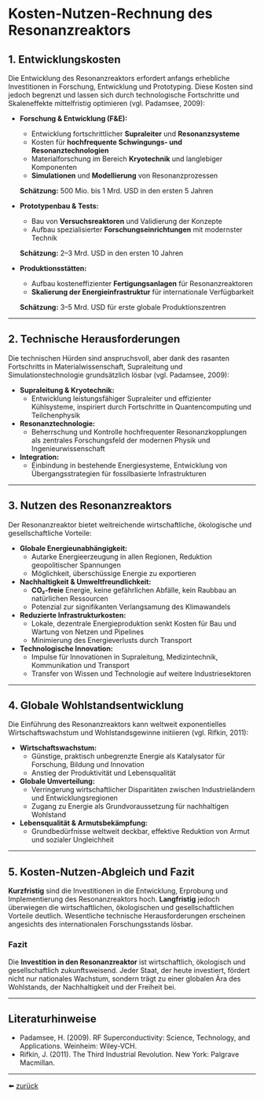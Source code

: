 # Kosten-Nutzen-Rechnung des Resonanzreaktors

## 1. Entwicklungskosten

Die Entwicklung des Resonanzreaktors erfordert anfangs erhebliche Investitionen in Forschung, Entwicklung und Prototyping. Diese Kosten sind jedoch begrenzt und lassen sich durch technologische Fortschritte und Skaleneffekte mittelfristig optimieren (vgl. Padamsee, 2009):

- **Forschung & Entwicklung (F&E):**
  - Entwicklung fortschrittlicher **Supraleiter** und **Resonanzsysteme**
  - Kosten für **hochfrequente Schwingungs- und Resonanztechnologien**
  - Materialforschung im Bereich **Kryotechnik** und langlebiger Komponenten
  - **Simulationen** und **Modellierung** von Resonanzprozessen

  **Schätzung:** 500 Mio. bis 1 Mrd. USD in den ersten 5 Jahren

- **Prototypenbau & Tests:**
  - Bau von **Versuchsreaktoren** und Validierung der Konzepte
  - Aufbau spezialisierter **Forschungseinrichtungen** mit modernster Technik

  **Schätzung:** 2–3 Mrd. USD in den ersten 10 Jahren

- **Produktionsstätten:**
  - Aufbau kosteneffizienter **Fertigungsanlagen** für Resonanzreaktoren
  - **Skalierung der Energieinfrastruktur** für internationale Verfügbarkeit

  **Schätzung:** 3–5 Mrd. USD für erste globale Produktionszentren

---

## 2. Technische Herausforderungen

Die technischen Hürden sind anspruchsvoll, aber dank des rasanten Fortschritts in Materialwissenschaft, Supraleitung und Simulationstechnologie grundsätzlich lösbar (vgl. Padamsee, 2009):

- **Supraleitung & Kryotechnik:**  
  - Entwicklung leistungsfähiger Supraleiter und effizienter Kühlsysteme, inspiriert durch Fortschritte in Quantencomputing und Teilchenphysik
- **Resonanztechnologie:**  
  - Beherrschung und Kontrolle hochfrequenter Resonanzkopplungen als zentrales Forschungsfeld der modernen Physik und Ingenieurwissenschaft
- **Integration:**  
  - Einbindung in bestehende Energiesysteme, Entwicklung von Übergangsstrategien für fossilbasierte Infrastrukturen

---

## 3. Nutzen des Resonanzreaktors

Der Resonanzreaktor bietet weitreichende wirtschaftliche, ökologische und gesellschaftliche Vorteile:

- **Globale Energieunabhängigkeit:**  
  - Autarke Energieerzeugung in allen Regionen, Reduktion geopolitischer Spannungen
  - Möglichkeit, überschüssige Energie zu exportieren
- **Nachhaltigkeit & Umweltfreundlichkeit:**  
  - **CO₂-freie** Energie, keine gefährlichen Abfälle, kein Raubbau an natürlichen Ressourcen
  - Potenzial zur signifikanten Verlangsamung des Klimawandels
- **Reduzierte Infrastrukturkosten:**  
  - Lokale, dezentrale Energieproduktion senkt Kosten für Bau und Wartung von Netzen und Pipelines
  - Minimierung des Energieverlusts durch Transport
- **Technologische Innovation:**  
  - Impulse für Innovationen in Supraleitung, Medizintechnik, Kommunikation und Transport
  - Transfer von Wissen und Technologie auf weitere Industriesektoren

---

## 4. Globale Wohlstandsentwicklung

Die Einführung des Resonanzreaktors kann weltweit exponentielles Wirtschaftswachstum und Wohlstandsgewinne initiieren (vgl. Rifkin, 2011):

- **Wirtschaftswachstum:**  
  - Günstige, praktisch unbegrenzte Energie als Katalysator für Forschung, Bildung und Innovation
  - Anstieg der Produktivität und Lebensqualität
- **Globale Umverteilung:**  
  - Verringerung wirtschaftlicher Disparitäten zwischen Industrieländern und Entwicklungsregionen
  - Zugang zu Energie als Grundvoraussetzung für nachhaltigen Wohlstand
- **Lebensqualität & Armutsbekämpfung:**  
  - Grundbedürfnisse weltweit deckbar, effektive Reduktion von Armut und sozialer Ungleichheit

---

## 5. Kosten-Nutzen-Abgleich und Fazit

**Kurzfristig** sind die Investitionen in die Entwicklung, Erprobung und Implementierung des Resonanzreaktors hoch. **Langfristig** jedoch überwiegen die wirtschaftlichen, ökologischen und gesellschaftlichen Vorteile deutlich. Wesentliche technische Herausforderungen erscheinen angesichts des internationalen Forschungsstands lösbar.

### Fazit

Die **Investition in den Resonanzreaktor** ist wirtschaftlich, ökologisch und gesellschaftlich zukunftsweisend. Jeder Staat, der heute investiert, fördert nicht nur nationales Wachstum, sondern trägt zu einer globalen Ära des Wohlstands, der Nachhaltigkeit und der Freiheit bei.

---

## Literaturhinweise

- Padamsee, H. (2009). RF Superconductivity: Science, Technology, and Applications. Weinheim: Wiley-VCH.
- Rifkin, J. (2011). The Third Industrial Revolution. New York: Palgrave Macmillan.
---

⬅️ [zurück](../../README.md)